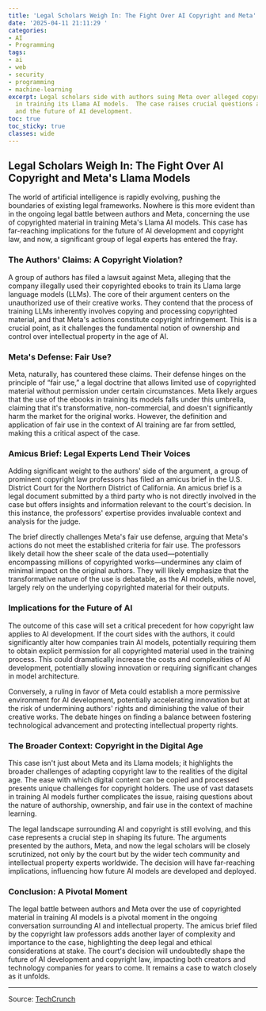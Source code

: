 ```yaml
---
title: 'Legal Scholars Weigh In: The Fight Over AI Copyright and Meta''s Llama Models'
date: '2025-04-11 21:11:29 '
categories:
- AI
- Programming
tags:
- ai
- web
- security
- programming
- machine-learning
excerpt: Legal scholars side with authors suing Meta over alleged copyright infringement
  in training its Llama AI models.  The case raises crucial questions about fair use
  and the future of AI development.
toc: true
toc_sticky: true
classes: wide
---
```


## Legal Scholars Weigh In: The Fight Over AI Copyright and Meta's Llama Models

The world of artificial intelligence is rapidly evolving, pushing the boundaries of existing legal frameworks.  Nowhere is this more evident than in the ongoing legal battle between authors and Meta, concerning the use of copyrighted material in training Meta's Llama AI models.  This case has far-reaching implications for the future of AI development and copyright law, and now, a significant group of legal experts has entered the fray.

### The Authors' Claims: A Copyright Violation?

A group of authors has filed a lawsuit against Meta, alleging that the company illegally used their copyrighted ebooks to train its Llama large language models (LLMs).  The core of their argument centers on the unauthorized use of their creative works.  They contend that the process of training LLMs inherently involves copying and processing copyrighted material, and that Meta's actions constitute copyright infringement.  This is a crucial point, as it challenges the fundamental notion of ownership and control over intellectual property in the age of AI.

### Meta's Defense: Fair Use?

Meta, naturally, has countered these claims. Their defense hinges on the principle of “fair use,” a legal doctrine that allows limited use of copyrighted material without permission under certain circumstances.  Meta likely argues that the use of the ebooks in training its models falls under this umbrella, claiming that it's transformative, non-commercial, and doesn't significantly harm the market for the original works.  However, the definition and application of fair use in the context of AI training are far from settled, making this a critical aspect of the case.

### Amicus Brief: Legal Experts Lend Their Voices

Adding significant weight to the authors' side of the argument, a group of prominent copyright law professors has filed an amicus brief in the U.S. District Court for the Northern District of California.  An amicus brief is a legal document submitted by a third party who is not directly involved in the case but offers insights and information relevant to the court's decision.  In this instance, the professors' expertise provides invaluable context and analysis for the judge.

The brief directly challenges Meta's fair use defense, arguing that Meta's actions do not meet the established criteria for fair use.  The professors likely detail how the sheer scale of the data used—potentially encompassing millions of copyrighted works—undermines any claim of minimal impact on the original authors. They will likely emphasize that the transformative nature of the use is debatable, as the AI models, while novel, largely rely on the underlying copyrighted material for their outputs.

### Implications for the Future of AI

The outcome of this case will set a critical precedent for how copyright law applies to AI development.  If the court sides with the authors, it could significantly alter how companies train AI models, potentially requiring them to obtain explicit permission for all copyrighted material used in the training process. This could dramatically increase the costs and complexities of AI development, potentially slowing innovation or requiring significant changes in model architecture.

Conversely, a ruling in favor of Meta could establish a more permissive environment for AI development, potentially accelerating innovation but at the risk of undermining authors' rights and diminishing the value of their creative works.  The debate hinges on finding a balance between fostering technological advancement and protecting intellectual property rights.

### The Broader Context: Copyright in the Digital Age

This case isn't just about Meta and its Llama models; it highlights the broader challenges of adapting copyright law to the realities of the digital age.  The ease with which digital content can be copied and processed presents unique challenges for copyright holders.  The use of vast datasets in training AI models further complicates the issue, raising questions about the nature of authorship, ownership, and fair use in the context of machine learning.

The legal landscape surrounding AI and copyright is still evolving, and this case represents a crucial step in shaping its future.  The arguments presented by the authors, Meta, and now the legal scholars will be closely scrutinized, not only by the court but by the wider tech community and intellectual property experts worldwide. The decision will have far-reaching implications, influencing how future AI models are developed and deployed.

### Conclusion: A Pivotal Moment

The legal battle between authors and Meta over the use of copyrighted material in training AI models is a pivotal moment in the ongoing conversation surrounding AI and intellectual property.  The amicus brief filed by the copyright law professors adds another layer of complexity and importance to the case, highlighting the deep legal and ethical considerations at stake.  The court's decision will undoubtedly shape the future of AI development and copyright law, impacting both creators and technology companies for years to come.  It remains a case to watch closely as it unfolds.


---

Source: [TechCrunch](https://techcrunch.com/2025/04/11/law-professors-side-with-authors-battling-meta-in-ai-copyright-case/)